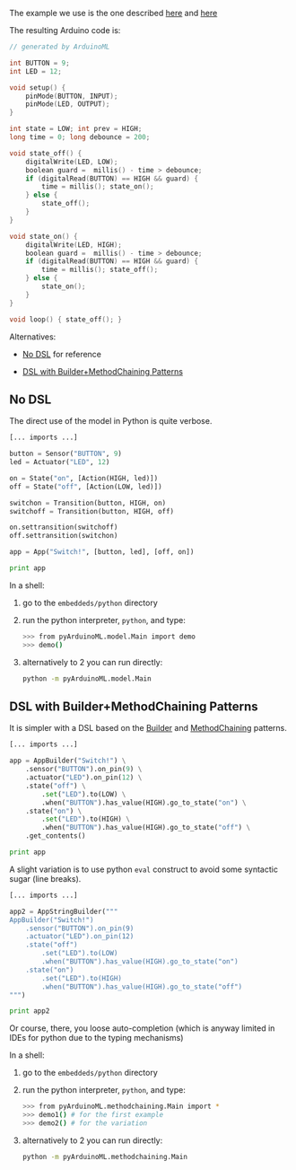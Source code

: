 The example we use is the one described [here](https://github.com/mosser/ArduinoML-kernel/blob/master/README.md)
and [here](https://github.com/mosser/ArduinoML-kernel/blob/master/docs/README.md)

The resulting Arduino code is:

```c
// generated by ArduinoML

int BUTTON = 9;
int LED = 12;

void setup() {
	pinMode(BUTTON, INPUT);
	pinMode(LED, OUTPUT);
}

int state = LOW; int prev = HIGH;
long time = 0; long debounce = 200;

void state_off() {
	digitalWrite(LED, LOW);
	boolean guard =  millis() - time > debounce;
	if (digitalRead(BUTTON) == HIGH && guard) {
		time = millis(); state_on();
	} else {
		state_off();
	}
}

void state_on() {
	digitalWrite(LED, HIGH);
	boolean guard =  millis() - time > debounce;
	if (digitalRead(BUTTON) == HIGH && guard) {
		time = millis(); state_off();
	} else {
		state_on();
	}
}

void loop() { state_off(); }
```

Alternatives:

- [No DSL](#nodsl) for reference

- [DSL with Builder+MethodChaining Patterns](#methodchaining)
 
## <a name="nodsl">No DSL</a>

The direct use of the model in Python is quite verbose.

```python
[... imports ...]

button = Sensor("BUTTON", 9)
led = Actuator("LED", 12)

on = State("on", [Action(HIGH, led)])
off = State("off", [Action(LOW, led)])

switchon = Transition(button, HIGH, on)
switchoff = Transition(button, HIGH, off)

on.settransition(switchoff)
off.settransition(switchon)

app = App("Switch!", [button, led], [off, on])

print app
```

In a shell:

1. go to the `embeddeds/python` directory
2. run the python interpreter, `python`, and type:


	```bash
	>>> from pyArduinoML.model.Main import demo
	>>> demo()
	```
	
3. alternatively to 2 you can run directly:

	```bash
	python -m pyArduinoML.model.Main
	```

## <a name="methodchaining">DSL with Builder+MethodChaining Patterns</a>

It is simpler with a DSL based on the [Builder](https://en.wikipedia.org/wiki/Builder_pattern) and [MethodChaining](https://en.wikipedia.org/wiki/Method_chaining) patterns.

```python
[... imports ...]

app = AppBuilder("Switch!") \
    .sensor("BUTTON").on_pin(9) \
    .actuator("LED").on_pin(12) \
    .state("off") \
        .set("LED").to(LOW) \
        .when("BUTTON").has_value(HIGH).go_to_state("on") \
    .state("on") \
        .set("LED").to(HIGH) \
        .when("BUTTON").has_value(HIGH).go_to_state("off") \
    .get_contents()

print app
```

A slight variation is to use python `eval` construct to avoid some syntactic sugar (line breaks).

```python
[... imports ...]

app2 = AppStringBuilder("""
AppBuilder("Switch!")
    .sensor("BUTTON").on_pin(9)
    .actuator("LED").on_pin(12)
    .state("off")
        .set("LED").to(LOW)
        .when("BUTTON").has_value(HIGH).go_to_state("on")
    .state("on")
        .set("LED").to(HIGH)
        .when("BUTTON").has_value(HIGH).go_to_state("off")
""")

print app2
```

Or course, there, you loose auto-completion (which is anyway limited in IDEs for python due to the typing mechanisms)

In a shell:

1. go to the `embeddeds/python` directory
2. run the python interpreter, `python`, and type:


	```bash
	>>> from pyArduinoML.methodchaining.Main import *
	>>> demo1() # for the first example
	>>> demo2() # for the variation
	```
	
3. alternatively to 2 you can run directly:

	```bash
	python -m pyArduinoML.methodchaining.Main
	```
